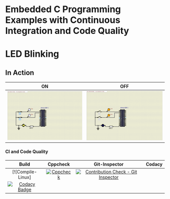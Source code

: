 
# Embedded C Programming Examples with Continuous Integration and Code Quality

# LED Blinking 

## In Action

|ON|OFF|
|:--:|:--:|
|![ON](https://github.com/Ayush1146/Activity/blob/684806a6d65a35b8f6ecb3d37d2df82df04ece3f/simulation/ACTIVITY%20ON.png)|![OFF](https://github.com/Ayush1146/Activity/blob/cabb1e9b8a945b1b8aa7a0a5f0497e7eeb5ec8aa/simulation/ACTIVITY%20OFF.png)|

#### CI and Code Quality

|Build|Cppcheck|Git-Inspector|Codacy|
|:--:|:--:|:--:|:--:|
|[![Compile-Linux]|  [![Cppcheck](https://github.com/Ayush1146/Emb_C/actions/workflows/cppcheck.yml/badge.svg)](https://github.com/Ayush1146/Emb_C/actions/workflows/cppcheck.yml) | [![Contribution Check - Git Inspector](https://github.com/Ayush1146/Emb_C/actions/workflows/gitint.yml/badge.svg)](https://github.com/Ayush1146/Emb_C/actions/workflows/gitint.yml)|
[![Codacy Badge](https://app.codacy.com/project/badge/Grade/0b067215ee2c42459c9f42068abb71a9)](https://www.codacy.com/gh/Ayush1146/Emb_C/dashboard?utm_source=github.com&amp;utm_medium=referral&amp;utm_content=Ayush1146/Emb_C&amp;utm_campaign=Badge_Grade)|
